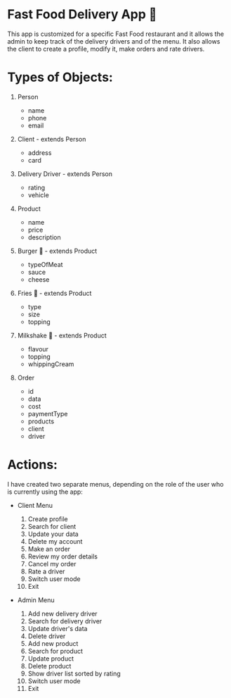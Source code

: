 # Fast Food Delivery App 🍔

This app is customized for a specific Fast Food restaurant and it allows the admin to keep track of the delivery drivers and of the menu.
It also allows the client to create a profile, modify it, make orders and rate drivers.

# Types of Objects:

1. Person
   * name
   * phone
   * email

2. Client - extends Person
   * address
   * card

3. Delivery Driver - extends Person
   * rating
   * vehicle

4. Product
    * name
    * price
    * description

5. Burger 🍔 - extends Product
    * typeOfMeat
    * sauce
    * cheese

6. Fries 🍟 - extends Product
    * type
    * size
    * topping
    
7. Milkshake 🥤 - extends Product
    * flavour
    * topping
    * whippingCream

8. Order
     * id
     * data
     * cost
     * paymentType
     * products
     * client
     * driver
    


# Actions:

I have created two separate menus, depending on the role of the user who is currently using the app:
 
- Client Menu
    1. Create profile
    2. Search for client
    3. Update your data
    4. Delete my account
    5. Make an order
    6. Review my order details
    7. Cancel my order
    8. Rate a driver
    9. Switch user mode
    10. Exit
    
- Admin Menu
    1. Add new delivery driver
    2. Search for delivery driver
    3. Update driver's data
    4. Delete driver
    5. Add new product
    6. Search for product
    7. Update product
    8. Delete product
    9. Show driver list sorted by rating
    10. Switch user mode
    11. Exit
